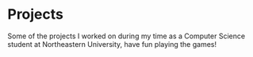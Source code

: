 # Projects

Some of the projects I worked on during my time as a Computer Science student at Northeastern University, have fun playing the games!
